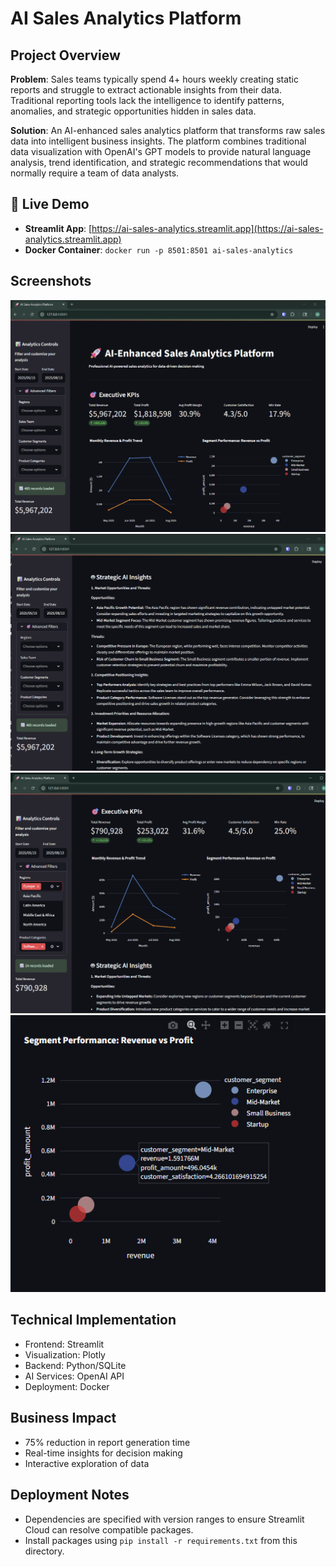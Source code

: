 # AI Sales Analytics Platform

## Project Overview
**Problem**: Sales teams typically spend 4+ hours weekly creating static reports and struggle to extract actionable insights from their data. Traditional reporting tools lack the intelligence to identify patterns, anomalies, and strategic opportunities hidden in sales data.

**Solution**: An AI-enhanced sales analytics platform that transforms raw sales data into intelligent business insights. The platform combines traditional data visualization with OpenAI's GPT models to provide natural language analysis, trend identification, and strategic recommendations that would normally require a team of data analysts.

## 🚀 Live Demo
- **Streamlit App**: [https://ai-sales-analytics.streamlit.app](https://ai-sales-analytics.streamlit.app)
- **Docker Container**: `docker run -p 8501:8501 ai-sales-analytics`

## Screenshots
![Dashboard Overview](screenshots/dashboard-overview.png)
![AI Insights](screenshots/ai-insights-section.png)
![Filtered View](screenshots/filtered-view-example.png)
![Chart Detail Example](screenshots/chart-detail-example.png)

## Technical Implementation
- Frontend: Streamlit
- Visualization: Plotly
- Backend: Python/SQLite
- AI Services: OpenAI API
- Deployment: Docker

## Business Impact
- 75% reduction in report generation time
- Real-time insights for decision making
- Interactive exploration of data

## Deployment Notes
- Dependencies are specified with version ranges to ensure Streamlit Cloud can
  resolve compatible packages.
- Install packages using `pip install -r requirements.txt` from this directory.
